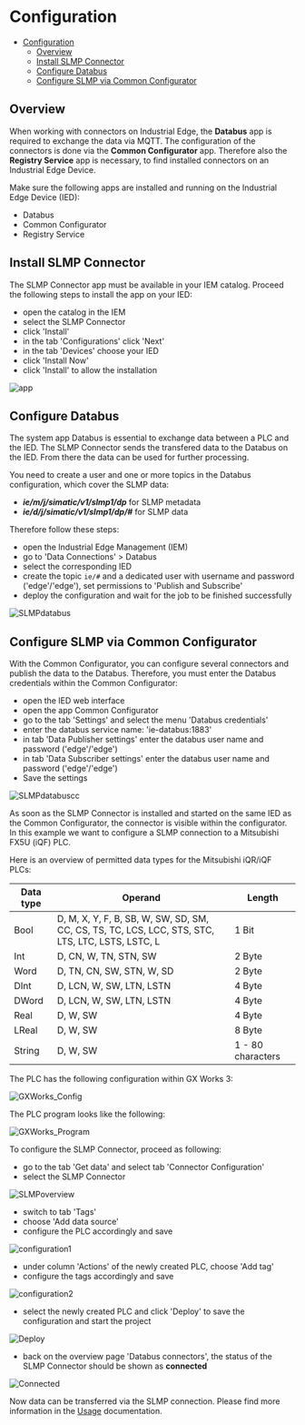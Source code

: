 # Configuration

- [Configuration](#configuration)
  - [Overview](#overview)
  - [Install SLMP Connector](#install-slmp-connector)
  - [Configure Databus](#configure-databus)
  - [Configure SLMP via Common Configurator](#configure-slmp-via-common-configurator)

## Overview

When working with connectors on Industrial Edge, the **Databus** app is required to exchange the data via MQTT. The configuration of the connectors is done via the **Common Configurator** app. Therefore also the **Registry Service** app is necessary, to find installed connectors on an Industrial Edge Device.

Make sure the following apps are installed and running on the Industrial Edge Device (IED):
- Databus
- Common Configurator
- Registry Service

## Install SLMP Connector

The SLMP Connector app must be available in your IEM catalog. Proceed the following steps to install the app on your IED:

- open the catalog in the IEM
- select the SLMP Connector
- click 'Install'
- in the tab 'Configurations' click 'Next'
- in the tab 'Devices' choose your IED
- click 'Install Now'
- click 'Install' to allow the installation

![app](/docs/graphics/SLMP_App.png)

## Configure Databus

The system app Databus is essential to exchange data between a PLC and the IED. The SLMP Connector sends the transfered data to the Databus on the IED. From there the data can be used for further processing.

You need to create a user and one or more topics in the Databus configuration, which cover the SLMP data:

- ***ie/m/j/simatic/v1/slmp1/dp*** for SLMP metadata
- ***ie/d/j/simatic/v1/slmp1/dp/#*** for SLMP data

Therefore follow these steps:

- open the Industrial Edge Management (IEM)
- go to 'Data Connections' > Databus
- select the corresponding IED
- create the topic `ie/#` and a dedicated user with username and password ('edge'/'edge'), set permissions to 'Publish and Subscribe'
- deploy the configuration and wait for the job to be finished successfully

![SLMPdatabus](/docs/graphics/SLMPdatabus.PNG)

## Configure SLMP via Common Configurator

With the Common Configurator, you can configure several connectors and publish the data to the Databus. Therefore, you must enter the Databus credentials within the Common Configurator:

- open the IED web interface
- open the app Common Configurator
- go to the tab 'Settings' and select the menu 'Databus credentials'
- enter the databus service name: 'ie-databus:1883'
- in tab 'Data Publisher settings' enter the databus user name and password ('edge'/'edge')
- in tab 'Data Subscriber settings' enter the databus user name and password ('edge'/'edge')
- Save the settings

![SLMPdatabuscc](/docs/graphics/SLMPdatabuscc.PNG)

As soon as the SLMP Connector is installed and started on the same IED as the Common Configurator, the connector is visible within the configurator. In this example we want to configure a SLMP connection to a Mitsubishi FX5U (iQF) PLC.

Here is an overview of permitted data types for the Mitsubishi iQR/iQF PLCs:

| Data type   | Operand     | Length     |
| ----------- | ----------- |----------- |
| Bool        | D, M, X, Y, F, B, SB, W, SW, SD, SM, CC, CS, TS, TC, LCS, LCC, STS, STC, LTS, LTC, LSTS, LSTC, L | 1 Bit            |
| Int         | D, CN, W, TN, STN, SW     | 2 Byte            |
| Word        | D, TN, CN, SW, STN, W, SD | 2 Byte            |
| DInt        | D, LCN, W, SW, LTN, LSTN  | 4 Byte            |
| DWord       | D, LCN, W, SW, LTN, LSTN  | 4 Byte            |
| Real        | D, W, SW                  | 4 Byte            |
| LReal       | D, W, SW                  | 8 Byte            |
| String      | D, W, SW                  | 1 - 80 characters |

The PLC has the following configuration within GX Works 3:

![GXWorks_Config](/docs/graphics/GXWorks_Config.png)

The PLC program looks like the following:

![GXWorks_Program](/docs/graphics/GXWorks_Program.png)

To configure the SLMP Connector, proceed as following:

- go to the tab 'Get data' and select tab 'Connector Configuration'
- select the SLMP Connector

![SLMPoverview](/docs/graphics/SLMPoverview.PNG)

- switch to tab 'Tags'
- choose 'Add data source'
- configure the PLC accordingly and save

![configuration1](/docs/graphics/Configuration1.png)

- under column 'Actions' of the newly created PLC, choose 'Add tag'
- configure the tags accordingly and save

![configuration2](/docs/graphics/Configuration2.png)

- select the newly created PLC and click 'Deploy' to save the configuration and start the project

![Deploy](/docs/graphics/IIH_Deploy.png)

- back on the overview page 'Databus connectors', the status of the SLMP Connector should be shown as **connected**

![Connected](/docs/graphics/IIH_Connected.png)

Now data can be transferred via the SLMP connection. Please find more information in the [Usage](/docs/Usage.md) documentation.
